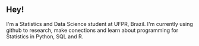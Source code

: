 ## Hey!

I'm a Statistics and Data Science student at UFPR, Brazil. 
I'm currently using github to research, make conections and learn about programming for Statistics in Python, SQL and R.






